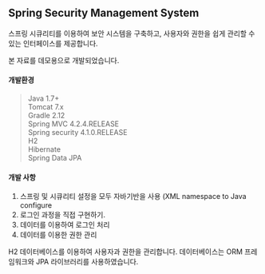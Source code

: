 ## Spring Security Management System

스프링 시큐리티를 이용하여 보안 시스템을 구축하고, 사용자와 권한을 쉽게 관리할 수 있는 인터페이스를 제공합니다.

본 자료를 데모용으로 개발되었습니다.


#### 개발환경

>Java 1.7+  
Tomcat 7.x  
Gradle 2.12  
Spring MVC 4.2.4.RELEASE  
Spring security 4.1.0.RELEASE  
H2  
Hibernate  
Spring Data JPA  


#### 개발 사항

1. 스프링 및 시큐리티 설정을 모두 자바기반을 사용 (XML namespace to Java configure
2. 로그인 과정을 직접 구현하기.
3. 데이터를 이용하여 로그인 처리
4. 데이터를 이용한 권한 관리

H2 데이터베이스를 이용하여 사용자과 권한을 관리합니다. 데이터베이스는 ORM 프레임워크와 JPA 라이브러리를 사용하였습니다.